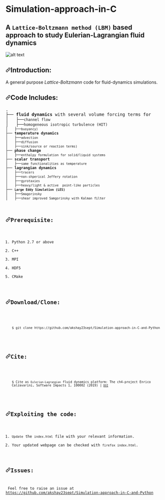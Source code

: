 # Simulation-approach-in-C
## A <code>Lattice-Boltzmann method (LBM)</code> based approach to study Eulerian-Lagrangian fluid dynamics
![alt text](https://github.com/akshay23sept/Simulation-approach-in-C-and-Python/blob/master/images/example.png)
<h2><a id="user-content-introduction" class="anchor" aria-hidden="true" href="https://github.com/akshay23sept/Simulation-approach-in-C-and-Python#introduction"><svg class="octicon octicon-link" viewBox="0 0 16 16" version="1.1" width="16" height="16" aria-hidden="true"><path fill-rule="evenodd" d="M7.775 3.275a.75.75 0 001.06 1.06l1.25-1.25a2 2 0 112.83 2.83l-2.5 2.5a2 2 0 01-2.83 0 .75.75 0 00-1.06 1.06 3.5 3.5 0 004.95 0l2.5-2.5a3.5 3.5 0 00-4.95-4.95l-1.25 1.25zm-4.69 9.64a2 2 0 010-2.83l2.5-2.5a2 2 0 012.83 0 .75.75 0 001.06-1.06 3.5 3.5 0 00-4.95 0l-2.5 2.5a3.5 3.5 0 004.95 4.95l1.25-1.25a.75.75 0 00-1.06-1.06l-1.25 1.25a2 2 0 01-2.83 0z"></path></svg></a>Introduction:</h2>
<p>A general purpose <em>Lattice-Boltzmann</em> code for fluid-dynamics simulations.</p>
<h2><a id="user-content-directory-structure" class="anchor" aria-hidden="true" href="https://github.com/akshay23sept/Simulation-approach-in-C-and-Python#code-includes"><svg class="octicon octicon-link" viewBox="0 0 16 16" version="1.1" width="16" height="16" aria-hidden="true"><path fill-rule="evenodd" d="M7.775 3.275a.75.75 0 001.06 1.06l1.25-1.25a2 2 0 112.83 2.83l-2.5 2.5a2 2 0 01-2.83 0 .75.75 0 00-1.06 1.06 3.5 3.5 0 004.95 0l2.5-2.5a3.5 3.5 0 00-4.95-4.95l-1.25 1.25zm-4.69 9.64a2 2 0 010-2.83l2.5-2.5a2 2 0 012.83 0 .75.75 0 001.06-1.06 3.5 3.5 0 00-4.95 0l-2.5 2.5a3.5 3.5 0 004.95 4.95l1.25-1.25a.75.75 0 00-1.06-1.06l-1.25 1.25a2 2 0 01-2.83 0z"></path></svg></a><a id="user-content-directory-structure" href="https://github.com/aakash30jan/LatexToWebpage#code-includes"></a>Code Includes:</h2>
<div><pre><span>.</span>
├── <strong>fluid dynamics</strong> with several volume forcing terms for
│&nbsp;&nbsp; ├──<code>channel flow</code> 
│&nbsp;&nbsp; ├──<code>homogeneous isotropic turbulence (HIT)
│&nbsp;&nbsp; ├──<code>buoyancy)</code>
├── <strong>temperature dynamics</strong> 
│&nbsp;&nbsp; ├──<code>advection</code> 
│&nbsp;&nbsp; ├──<code>diffusion</code>
│&nbsp;&nbsp; ├──<code>sink/source or reaction terms)</code>
├── <strong>phase change</strong> 
│&nbsp;&nbsp; ├──<code>enthalpy formulation for solid/liquid systems</code> 
├── <strong>scalar transport</strong> 
│&nbsp;&nbsp; ├──<code>same functionalities as temperature</code> 
├── <strong>lagrangian dynamics</strong> 
│&nbsp;&nbsp; ├──<code>tracers</code> 
│&nbsp;&nbsp; ├──<code>non-shperical Jeffery rotation</code> 
│&nbsp;&nbsp; ├──<code>gyrotaxies</code> 
│&nbsp;&nbsp; ├──<code>heavy/light &amp; active  point-like particles</code> 
├── <strong><code>Large Eddy Simulation (LES)</code></strong> 
│&nbsp;&nbsp; ├──<code>Smagorinsky</code> 
│&nbsp;&nbsp; ├──<code>shear improved Samgorinsky with Kalman filter</code> 
</div>
<h2><a id="user-content-prerequisite" class="anchor" aria-hidden="true" href="https://github.com/akshay23sept/Simulation-approach-in-C-and-Python#prerequisite"><svg class="octicon octicon-link" viewBox="0 0 16 16" version="1.1" width="16" height="16" aria-hidden="true"><path fill-rule="evenodd" d="M7.775 3.275a.75.75 0 001.06 1.06l1.25-1.25a2 2 0 112.83 2.83l-2.5 2.5a2 2 0 01-2.83 0 .75.75 0 00-1.06 1.06 3.5 3.5 0 004.95 0l2.5-2.5a3.5 3.5 0 00-4.95-4.95l-1.25 1.25zm-4.69 9.64a2 2 0 010-2.83l2.5-2.5a2 2 0 012.83 0 .75.75 0 001.06-1.06 3.5 3.5 0 00-4.95 0l-2.5 2.5a3.5 3.5 0 004.95 4.95l1.25-1.25a.75.75 0 00-1.06-1.06l-1.25 1.25a2 2 0 01-2.83 0z"></path></svg></a><a id="user-content-requirements" href="https://github.com/akshay23sept/Simulation-approach-in-C-and-Python#Prerequisite"></a>Prerequisite:</h2>
<ol>
<li>Python 2.7 or above</li>
<li>C++</li>
<li>MPI</li>
<li>HDF5</li>
<li>CMake</li>
</ol>
<h2><a id="user-content-downloadclone" class="anchor" aria-hidden="true" href="https://github.com/akshay23sept/Simulation-approach-in-C-and-Python#downloadclone"><svg class="octicon octicon-link" viewBox="0 0 16 16" version="1.1" width="16" height="16" aria-hidden="true"><path fill-rule="evenodd" d="M7.775 3.275a.75.75 0 001.06 1.06l1.25-1.25a2 2 0 112.83 2.83l-2.5 2.5a2 2 0 01-2.83 0 .75.75 0 00-1.06 1.06 3.5 3.5 0 004.95 0l2.5-2.5a3.5 3.5 0 00-4.95-4.95l-1.25 1.25zm-4.69 9.64a2 2 0 010-2.83l2.5-2.5a2 2 0 012.83 0 .75.75 0 001.06-1.06 3.5 3.5 0 00-4.95 0l-2.5 2.5a3.5 3.5 0 004.95 4.95l1.25-1.25a.75.75 0 00-1.06-1.06l-1.25 1.25a2 2 0 01-2.83 0z"></path></svg></a><a id="user-content-requirements" href="https://github.com/akshay23sept/Simulation-approach-in-C-and-Python#Downlaod"></a>Download/Clone:</h2>
<ol>
<p><code>$ git clone https://github.com/akshay23sept/Simulation-approach-in-C-and-Python</code></p>
</ol>
<h2><a id="user-content-downloadclone" class="anchor" aria-hidden="true" href="https://github.com/akshay23sept/Simulation-approach-in-C-and-Python#cite"><svg class="octicon octicon-link" viewBox="0 0 16 16" version="1.1" width="16" height="16" aria-hidden="true"><path fill-rule="evenodd" d="M7.775 3.275a.75.75 0 001.06 1.06l1.25-1.25a2 2 0 112.83 2.83l-2.5 2.5a2 2 0 01-2.83 0 .75.75 0 00-1.06 1.06 3.5 3.5 0 004.95 0l2.5-2.5a3.5 3.5 0 00-4.95-4.95l-1.25 1.25zm-4.69 9.64a2 2 0 010-2.83l2.5-2.5a2 2 0 012.83 0 .75.75 0 001.06-1.06 3.5 3.5 0 00-4.95 0l-2.5 2.5a3.5 3.5 0 004.95 4.95l1.25-1.25a.75.75 0 00-1.06-1.06l-1.25 1.25a2 2 0 01-2.83 0z"></path></svg></a><a id="user-content-requirements" href="https://github.com/akshay23sept/Simulation-approach-in-C-and-Python#Downlaod"></a>Cite:</h2>
<ol>
<p><code>$ Cite as <code>Eulerian-Lagrangian</code> fluid dynamics platform: The ch4-project Enrico Calzavarini, Software Impacts 1, 100002 (2019) |<code> <a href="https://www.sciencedirect.com/science/article/pii/S2665963819300028?via%3Dihub" rel="nofollow">DOI</a> </code> 
</code></p>
</ol>
<h2><a id="user-content-exploiting-the-code" class="anchor" aria-hidden="true" href="https://github.com/akshay23sept/Simulation-approach-in-C-and-Python#exploiting-the-code"><svg class="octicon octicon-link" viewBox="0 0 16 16" version="1.1" width="16" height="16" aria-hidden="true"><path fill-rule="evenodd" d="M7.775 3.275a.75.75 0 001.06 1.06l1.25-1.25a2 2 0 112.83 2.83l-2.5 2.5a2 2 0 01-2.83 0 .75.75 0 00-1.06 1.06 3.5 3.5 0 004.95 0l2.5-2.5a3.5 3.5 0 00-4.95-4.95l-1.25 1.25zm-4.69 9.64a2 2 0 010-2.83l2.5-2.5a2 2 0 012.83 0 .75.75 0 001.06-1.06 3.5 3.5 0 00-4.95 0l-2.5 2.5a3.5 3.5 0 004.95 4.95l1.25-1.25a.75.75 0 00-1.06-1.06l-1.25 1.25a2 2 0 01-2.83 0z"></path></svg></a><a id="user-content-using-the-code" href="https://github.com/akshay23sept/Simulation-approach-in-C-and-Python#exploiting-the-code"></a>Exploiting the code:</h2>
<ol>
<li><code>Update</code> the <code>index.html</code> file with your relevant information.</li>
<li>Your updated webpage can be checked with <code>firefox index.html</code>.</li>
</ol>
<h2><a id="user-content-prerequisite" class="anchor" aria-hidden="true" href="https://github.com/akshay23sept/Simulation-approach-in-C-and-Python#prerequisite"><svg class="octicon octicon-link" viewBox="0 0 16 16" version="1.1" width="16" height="16" aria-hidden="true"><path fill-rule="evenodd" d="M7.775 3.275a.75.75 0 001.06 1.06l1.25-1.25a2 2 0 112.83 2.83l-2.5 2.5a2 2 0 01-2.83 0 .75.75 0 00-1.06 1.06 3.5 3.5 0 004.95 0l2.5-2.5a3.5 3.5 0 00-4.95-4.95l-1.25 1.25zm-4.69 9.64a2 2 0 010-2.83l2.5-2.5a2 2 0 012.83 0 .75.75 0 001.06-1.06 3.5 3.5 0 00-4.95 0l-2.5 2.5a3.5 3.5 0 004.95 4.95l1.25-1.25a.75.75 0 00-1.06-1.06l-1.25 1.25a2 2 0 01-2.83 0z"></path></svg></a><a id="user-content-requirements" href="https://github.com/akshay23sept/Simulation-approach-in-C-and-Python#Prerequisite"></a>Issues:</h2>
<p> Feel free to raise an issue at <a href="https://github.com/akshay23sept/Simulation-approach-in-C-and-Python">https://github.com/akshay23sept/Simulation-approach-in-C-and-Python</a>
</p>
